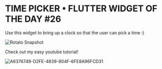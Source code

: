 # TIME PICKER • FLUTTER WIDGET OF THE DAY #26

Use this widget to bring up a clock so that the user can pick a time :)

![Rotato Snapshot](https://user-images.githubusercontent.com/29016489/140745421-40672252-e700-431e-80fd-bd39d689dc74.png)

Check out my easy youtube tutorial!

![A6376749-D2FE-4839-804F-6FE8A96FCD31](https://user-images.githubusercontent.com/29016489/140745402-30b6641a-6530-41d8-a05b-42a5429ba7e3.JPG)
